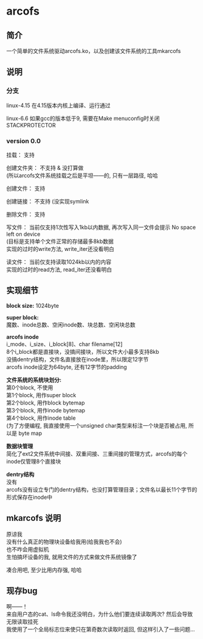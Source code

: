 # arcofs
## 简介
一个简单的文件系统驱动arcofs.ko，以及创建该文件系统的工具mkarcofs

## 说明
### 分支
linux-4.15 在4.15版本内核上编译、运行通过

linux-6.6 如果gcc的版本低于9, 需要在Make menuconfig时关闭STACKPROTECTOR

### version 0.0
挂载： 支持

创建文件夹： 不支持 & 没打算做<br>
(所以arcofs文件系统挂载之后是平坦——的, 只有一层路径, 哈哈

创建文件： 支持

创建链接： 不支持 (没实现symlink

删除文件： 支持

写文件： 当前仅支持1次性写入1kb以内数据, 再次写入同一文件会提示 No space left on device<br>
(目标是支持单个文件正常的存储最多8kb数据<br>
实现的过时的write方法, write_iter还没看明白

读文件： 当前仅支持读取1024kb以内的内容<br>
实现的过时的read方法, read_iter还没看明白

## 实现细节
**block size:** 1024byte

**super block:<br>**
魔数、inode总数、空闲inode数、块总数、空闲块总数

**arcofs inode<br>**
i_mode、i_size、i_block[8]、char filename[12]<br>
8个i_block都是直接块，没搞间接块，所以文件大小最多支持8kb<br>
没搞dentry结构，文件名直接放在inode里，所以限定12字节<br>
arcofs inode设定为64byte, 还有12字节的padding

**文件系统的系统块划分:**<br>
第0个block, 不使用<br>
第1个block, 用作super block<br>
第2个block, 用作block bytemap<br>
第3个block, 用作inode bytemap<br>
第4个block, 用作inode table<br>
(为了方便编程, 我直接使用一个unsigned char类型来标注一个块是否被占用, 所以是 byte map

**数据块管理**<br>
简化了ext2文件系统中间接、双重间接、三重间接的管理方式，arcofs的每个inode仅管理8个直接块

**dentry结构**<br>
没有<br>
arcofs没有设立专门的dentry结构，也没打算管理目录；文件名以最长11个字节的形式保存在inode中

## mkarcofs 说明
原谅我<br>
没有什么真正的物理块设备给我用(给我我也不会)<br>
也不咋会用虚拟机<br>
生怕搞坏设备的我, 就用文件的方式来做文件系统镜像了<br>

凑合用吧, 至少比用内存强, 哈哈

## 现存bug
啊——！<br>
来自用户态的cat、ls命令我还没明白，为什么他们要连续读取两次? 然后会导致无限读取挂死<br>
我使用了一个全局标志位来使只在第奇数次读取时返回, 但这样引入了一些问题...